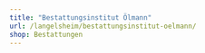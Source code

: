 ```yaml
---
title: "Bestattungsinstitut Ölmann"
url: /langelsheim/bestattungsinstitut-oelmann/
shop: Bestattungen
---
```

